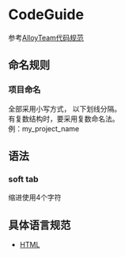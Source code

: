 # CodeGuide

参考[AlloyTeam代码规范](https://github.com/AlloyTeam/CodeGuide)

## 命名规则

### 项目命名

全部采用小写方式， 以下划线分隔。</br>
有复数结构时，要采用复数命名法。</br>
例：my_project_name

## 语法

### soft tab

缩进使用4个字符

## 具体语言规范

- [HTML](/HTML.md)
